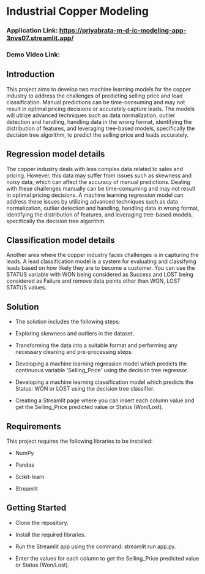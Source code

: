 # Industrial Copper Modeling
### Application Link: https://priyabrata-m-d-ic-modeling-app-3nvs07.streamlit.app/

### Demo Video Link: 

## Introduction
This project aims to develop two machine learning models for the copper industry to address the challenges of predicting selling price and lead classification. Manual predictions can be time-consuming and may not result in optimal pricing decisions or accurately capture leads. The models will utilize advanced techniques such as data normalization, outlier detection and handling, handling data in the wrong format, identifying the distribution of features, and leveraging tree-based models, specifically the decision tree algorithm, to predict the selling price and leads accurately.

## Regression model details
The copper industry deals with less complex data related to sales and pricing. However, this data may suffer from issues such as skewness and noisy data, which can affect the accuracy of manual predictions. Dealing with these challenges manually can be time-consuming and may not result in optimal pricing decisions. A machine learning regression model can address these issues by utilizing advanced techniques such as data normalization, outlier detection and handling, handling data in wrong format, identifying the distribution of features, and leveraging tree-based models, specifically the decision tree algorithm.

## Classification model details
Another area where the copper industry faces challenges is in capturing the leads. A lead classification model is a system for evaluating and classifying leads based on how likely they are to become a customer. You can use the STATUS variable with WON being considered as Success and LOST being considered as Failure and remove data points other than WON, LOST STATUS values.

## Solution
* The solution includes the following steps:

* Exploring skewness and outliers in the dataset.

* Transforming the data into a suitable format and performing any necessary cleaning and pre-processing steps.

* Developing a machine learning regression model which predicts the continuous variable 'Selling_Price' using the decision tree regressor.

* Developing a machine learning classification model which predicts the Status: WON or LOST using the decision tree classifier.

* Creating a Streamlit page where you can insert each column value and get the Selling_Price predicted value or Status (Won/Lost).

## Requirements
This project requires the following libraries to be installed:

* NumPy

* Pandas

* Scikit-learn

* Streamlit

## Getting Started
* Clone the repository.

* Install the required libraries.

* Run the Streamlit app using the command: streamlit run app.py.

* Enter the values for each column to get the Selling_Price predicted value or Status (Won/Lost).
